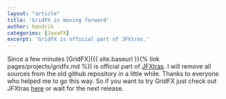 ```yaml
---
layout: "article"
title: 'GridFX is moving forward'
author: hendrik
categories: [JavaFX]
excerpt: 'GridFX is official part of JFXtras.'
---
```

Since a few minutes [GridFX]({{ site.baseurl }}{% link pages/projects/gridfx.md %}) is official part of [JFXtras](http://jfxtras.org). I will remove all sources from the old github repository in a little while. Thanks to everyone who helped me to go this way. So if you want to try GridFX just check out JFXtras [here](https://github.com/JFXtras/jfxtras-labs) or wait for the next release.
